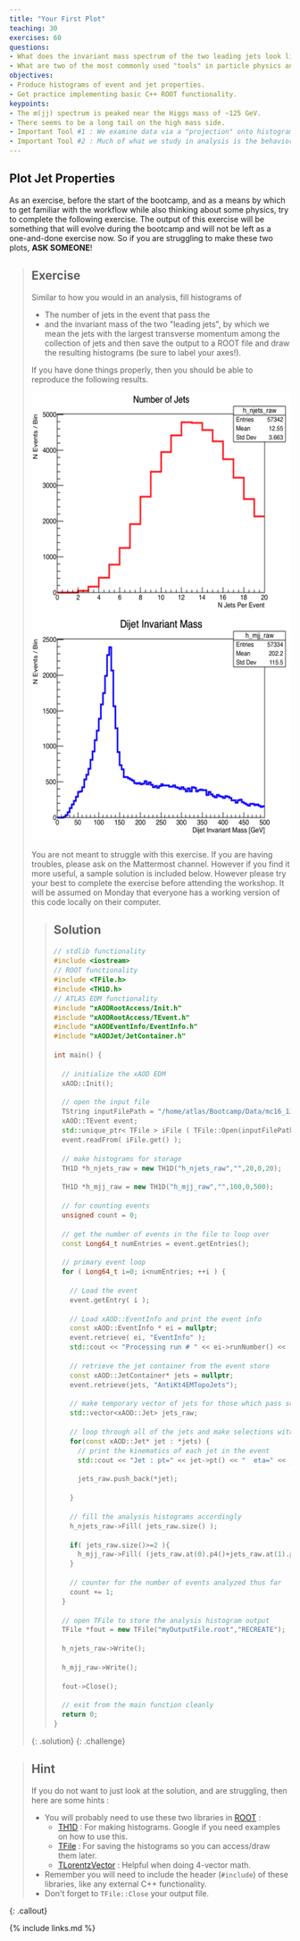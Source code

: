 ```yaml
---
title: "Your First Plot"
teaching: 30
exercises: 60
questions:
- What does the invariant mass spectrum of the two leading jets look like?
- What are two of the most commonly used "tools" in particle physics analysis?
objectives:
- Produce histograms of event and jet properties.
- Get practice implementing basic C++ ROOT functionality.
keypoints:
- The m(jj) spectrum is peaked near the Higgs mass of ~125 GeV.
- There seems to be a long tail on the high mass side.
- Important Tool #1 : We examine data via a "projection" onto histograms (`TH1` in ROOT).
- Important Tool #2 : Much of what we study in analysis is the behavior of four-momenta (`TLorentzVector` in ROOT).
---
```



## Plot Jet Properties

As an exercise, before the start of the bootcamp, and as a means by which to get familiar with
the workflow while also thinking about some physics, try to complete the following exercise.
The output of this exercise will be something that will evolve during the bootcamp and will
not be left as a one-and-done exercise now.  So if you are struggling to make these two plots,
**ASK SOMEONE**!

> ## Exercise
>
> Similar to how you would in an analysis, fill histograms of
> - The number of jets in the event that pass the
> - and the invariant mass of the two "leading jets", by which we mean the jets with the largest transverse momentum among the collection of jets
> and then save the output to a ROOT file and draw the resulting histograms (be sure to label your axes!).
>
> If you have done things properly, then you should be able to reproduce the following results.
>
> <center>
> <img src="../fig/spectrum_njets.png" style="width:500px;height:400px">
> <img src="../fig/spectrum_mjj.png" style="width:500px;height:400px">
> </center>
>
> You are not meant to struggle with this exercise.  If you are having troubles, please ask on the Mattermost channel.  However
> if you find it more useful, a sample solution is included below. However please try your best to complete the exercise
> before attending the workshop.  It will be assumed on Monday that everyone has a working version of this code locally on their
> computer.
>
> > ## Solution
> >
> > ~~~cpp
> > // stdlib functionality
> > #include <iostream>
> > // ROOT functionality
> > #include <TFile.h>
> > #include <TH1D.h>
> > // ATLAS EDM functionality
> > #include "xAODRootAccess/Init.h"
> > #include "xAODRootAccess/TEvent.h"
> > #include "xAODEventInfo/EventInfo.h"
> > #include "xAODJet/JetContainer.h"
> >
> > int main() {
> >
> >   // initialize the xAOD EDM
> >   xAOD::Init();
> >
> >   // open the input file
> >   TString inputFilePath = "/home/atlas/Bootcamp/Data/mc16_13TeV.345055.PowhegPythia8EvtGen_NNPDF3_AZNLO_ZH125J_MINLO_llbb_VpT.deriv.DAOD_EXOT27.e5706_s3126_r10724_p3840/DAOD_EXOT27.17882744._000026.pool.root.1";
> >   xAOD::TEvent event;
> >   std::unique_ptr< TFile > iFile ( TFile::Open(inputFilePath, "READ") );
> >   event.readFrom( iFile.get() );
> >
> >   // make histograms for storage
> >   TH1D *h_njets_raw = new TH1D("h_njets_raw","",20,0,20);
> >
> >   TH1D *h_mjj_raw = new TH1D("h_mjj_raw","",100,0,500);
> >
> >   // for counting events
> >   unsigned count = 0;
> >
> >   // get the number of events in the file to loop over
> >   const Long64_t numEntries = event.getEntries();
> >
> >   // primary event loop
> >   for ( Long64_t i=0; i<numEntries; ++i ) {
> >
> >     // Load the event
> >     event.getEntry( i );
> >
> >     // Load xAOD::EventInfo and print the event info
> >     const xAOD::EventInfo * ei = nullptr;
> >     event.retrieve( ei, "EventInfo" );
> >     std::cout << "Processing run # " << ei->runNumber() << ", event # " << ei->eventNumber() << std::endl;
> >
> >     // retrieve the jet container from the event store
> >     const xAOD::JetContainer* jets = nullptr;
> >     event.retrieve(jets, "AntiKt4EMTopoJets");
> >
> >     // make temporary vector of jets for those which pass selection
> >     std::vector<xAOD::Jet> jets_raw;
> >
> >     // loop through all of the jets and make selections with the helper
> >     for(const xAOD::Jet* jet : *jets) {
> >       // print the kinematics of each jet in the event
> >       std::cout << "Jet : pt=" << jet->pt() << "  eta=" << jet->eta() << "  phi=" << jet->phi() << "  m=" << jet->m() << std::endl;
> >
> >       jets_raw.push_back(*jet);
> >
> >     }
> >
> >     // fill the analysis histograms accordingly
> >     h_njets_raw->Fill( jets_raw.size() );
> >
> >     if( jets_raw.size()>=2 ){
> >       h_mjj_raw->Fill( (jets_raw.at(0).p4()+jets_raw.at(1).p4()).M()/1000. );
> >     }
> >
> >     // counter for the number of events analyzed thus far
> >     count += 1;
> >   }
> >
> >   // open TFile to store the analysis histogram output
> >   TFile *fout = new TFile("myOutputFile.root","RECREATE");
> >
> >   h_njets_raw->Write();
> >
> >   h_mjj_raw->Write();
> >
> >   fout->Close();
> >
> >   // exit from the main function cleanly
> >   return 0;
> > }
> > ~~~
> >
> {: .solution}
{: .challenge}

> ## Hint
>
> If you do not want to just look at the solution, and are struggling, then here are some hints :
> - You will probably need to use these two libraries in [ROOT](https://root.cern.ch/) :
>   - [TH1D](https://root.cern.ch/doc/master/classTH1D.html) : For making histograms. Google if you need examples on how to use this.
>   - [TFile](https://root.cern.ch/doc/master/classTFile.html) : For saving the histograms so you can access/draw them later.
>   - [TLorentzVector](https://root.cern.ch/doc/master/classTLorentzVector.html) : Helpful when doing 4-vector math.
> - Remember you will need to include the header (`#include`) of these libraries, like any external C++ functionality.
> - Don't forget to `TFile::Close` your output file.
>
{: .callout}


{% include links.md %}

